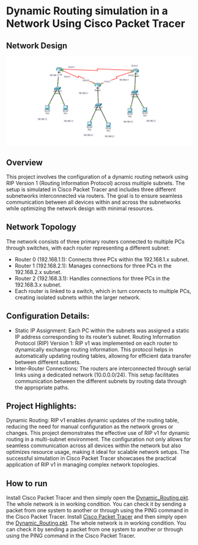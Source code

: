 
# Dynamic Routing simulation in a Network Using Cisco Packet Tracer

## Network Design
<p align="middle">
  <img src="DynamicRouting_ss.png" alt="Network Topology"/>
</p>


## Overview
This project involves the configuration of a dynamic routing network using RIP Version 1 (Routing Information Protocol) across multiple subnets. The setup is simulated in Cisco Packet Tracer and includes three different subnetworks interconnected via routers. The goal is to ensure seamless communication between all devices within and across the subnetworks while optimizing the network design with minimal resources.

## Network Topology
The network consists of three primary routers connected to multiple PCs through switches, with each router representing a different subnet:

* Router 0 (192.168.1.1): Connects three PCs within the 192.168.1.x subnet.
* Router 1 (192.168.2.1): Manages connections for three PCs in the 192.168.2.x subnet.
* Router 2 (192.168.3.1): Handles connections for three PCs in the 192.168.3.x subnet.
* Each router is linked to a switch, which in turn connects to multiple PCs, creating isolated subnets within the larger network.

## Configuration Details:
* Static IP Assignment: Each PC within the subnets was assigned a static IP address corresponding to its router’s subnet.
Routing Information Protocol (RIP) Version 1: RIP v1 was implemented on each router to dynamically exchange routing information. This protocol helps in automatically updating routing tables, allowing for efficient data transfer between different subnets.
* Inter-Router Connections: The routers are interconnected through serial links using a dedicated network (10.0.0.0/24). This setup facilitates communication between the different subnets by routing data through the appropriate paths.

## Project Highlights:
Dynamic Routing: RIP v1 enables dynamic updates of the routing table, reducing the need for manual configuration as the network grows or changes.
This project demonstrates the effective use of RIP v1 for dynamic routing in a multi-subnet environment. The configuration not only allows for seamless communication across all devices within the network but also optimizes resource usage, making it ideal for scalable network setups. The successful simulation in Cisco Packet Tracer showcases the practical application of RIP v1 in managing complex network topologies.

## How to run
Install Cisco Packet Tracer and then simply open the [Dynamic_Routing.pkt](Dynamic_Routing.pkt). The whole network is in working condition. You can check it by sending a packet from one system to another or through using the PING command in the Cisco Packet Tracer.
Install [Cisco Packet Tracer](https://www.netacad.com/courses/packet-tracer) and then simply open the [Dynamic_Routing.pkt](Dynamic_Routing.pkt). The whole network is in working condition. You can check it by sending a packet from one system to another or through using the PING command in the Cisco Packet Tracer.








